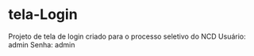 # tela-Login

Projeto de tela de login criado para o processo seletivo do NCD
Usuário: admin
Senha: admin